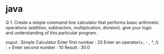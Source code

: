 # java
Q 1. Create a simple command-line calculator that performs basic arithmetic operations (addition, subtraction, multiplication, division). give your logic and understanding of this particular program.

ouput :
Simple Calculator
Enter first number :
20
Enter an operator(+, - , *, /) :
+
Enter second number :
10
Result : 30.0
